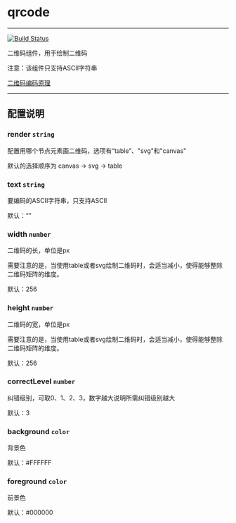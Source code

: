 # qrcode

---

[![Build Status](http://toast.corp.taobao.com/task/state/id/3476)](http://toast.corp.taobao.com/task/view/id/3476)

二维码组件，用于绘制二维码

注意：该组件只支持ASCII字符串

[二维码编码原理](http://www.thonky.com/qr-code-tutorial/)

---

## 配置说明

### render `string`

配置用哪个节点元素画二维码，选项有“table”、"svg"和"canvas"

默认的选择顺序为 canvas -> svg -> table
 
### text `string`

要编码的ASCII字符串，只支持ASCII

默认：“”

### width `number`

二维码的长，单位是px

需要注意的是，当使用table或者svg绘制二维码时，会适当减小，使得能够整除二维码矩阵的维度。

默认：256

### height `number`

二维码的宽，单位是px

需要注意的是，当使用table或者svg绘制二维码时，会适当减小，使得能够整除二维码矩阵的维度。

默认：256

### correctLevel `number`

纠错级别，可取0、1、2、3，数字越大说明所需纠错级别越大

默认：3

### background `color`

背景色

默认：#FFFFFF

### foreground `color`

前景色

默认：#000000


